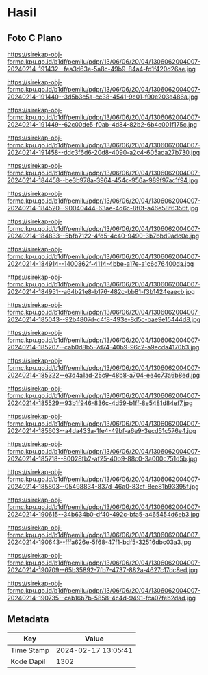 # Hasil

## Foto C Plano

https://sirekap-obj-formc.kpu.go.id/b1df/pemilu/pdpr/13/06/06/20/04/1306062004007-20240214-191432--fea3d63e-5a8c-49b9-84a4-fd1f420d26ae.jpg

https://sirekap-obj-formc.kpu.go.id/b1df/pemilu/pdpr/13/06/06/20/04/1306062004007-20240214-191440--3d5b3c5a-cc38-4541-9c01-f90e203e486a.jpg

https://sirekap-obj-formc.kpu.go.id/b1df/pemilu/pdpr/13/06/06/20/04/1306062004007-20240214-191449--62c00de5-f0ab-4d84-82b2-6b4c001f175c.jpg

https://sirekap-obj-formc.kpu.go.id/b1df/pemilu/pdpr/13/06/06/20/04/1306062004007-20240214-191458--ddc3f6d6-20d8-4090-a2c4-605ada27b730.jpg

https://sirekap-obj-formc.kpu.go.id/b1df/pemilu/pdpr/13/06/06/20/04/1306062004007-20240214-184458--be3b978a-3964-454c-956a-989f97ac1f94.jpg

https://sirekap-obj-formc.kpu.go.id/b1df/pemilu/pdpr/13/06/06/20/04/1306062004007-20240214-184520--90040444-63ae-4d6c-8f0f-a46e58f6356f.jpg

https://sirekap-obj-formc.kpu.go.id/b1df/pemilu/pdpr/13/06/06/20/04/1306062004007-20240214-184833--5bfb7122-4fd5-4c40-9490-3b7bbd9adc0e.jpg

https://sirekap-obj-formc.kpu.go.id/b1df/pemilu/pdpr/13/06/06/20/04/1306062004007-20240214-184914--1400862f-4114-4bbe-a17e-a1c6d76400da.jpg

https://sirekap-obj-formc.kpu.go.id/b1df/pemilu/pdpr/13/06/06/20/04/1306062004007-20240214-184951--a64b21e8-b176-482c-bb81-f3b1424eaecb.jpg

https://sirekap-obj-formc.kpu.go.id/b1df/pemilu/pdpr/13/06/06/20/04/1306062004007-20240214-185043--92b4807d-c4f8-493e-8d5c-bae9e15444d8.jpg

https://sirekap-obj-formc.kpu.go.id/b1df/pemilu/pdpr/13/06/06/20/04/1306062004007-20240214-185207--cab0d8b5-7d74-40b9-96c2-a9ecda4170b3.jpg

https://sirekap-obj-formc.kpu.go.id/b1df/pemilu/pdpr/13/06/06/20/04/1306062004007-20240214-185322--e3d4a1ad-25c9-48b8-a704-ee4c73a6b8ed.jpg

https://sirekap-obj-formc.kpu.go.id/b1df/pemilu/pdpr/13/06/06/20/04/1306062004007-20240214-185529--93b1f946-836c-4d59-b1ff-8e5481d84ef7.jpg

https://sirekap-obj-formc.kpu.go.id/b1df/pemilu/pdpr/13/06/06/20/04/1306062004007-20240214-185603--a4da433a-1fe4-49bf-a6e9-3ecd51c576e4.jpg

https://sirekap-obj-formc.kpu.go.id/b1df/pemilu/pdpr/13/06/06/20/04/1306062004007-20240214-185718--80028fb2-af25-40b9-88c0-3a000c751d5b.jpg

https://sirekap-obj-formc.kpu.go.id/b1df/pemilu/pdpr/13/06/06/20/04/1306062004007-20240214-185803--05498834-837d-46a0-83cf-8ee81b93395f.jpg

https://sirekap-obj-formc.kpu.go.id/b1df/pemilu/pdpr/13/06/06/20/04/1306062004007-20240214-190615--34b634b0-df40-492c-bfa5-a465454d6eb3.jpg

https://sirekap-obj-formc.kpu.go.id/b1df/pemilu/pdpr/13/06/06/20/04/1306062004007-20240214-190643--fffa626e-5f68-47f1-bdf5-32516dbc03a3.jpg

https://sirekap-obj-formc.kpu.go.id/b1df/pemilu/pdpr/13/06/06/20/04/1306062004007-20240214-190709--65b35892-7fb7-4737-882a-4627c17dc8ed.jpg

https://sirekap-obj-formc.kpu.go.id/b1df/pemilu/pdpr/13/06/06/20/04/1306062004007-20240214-190735--cab16b7b-5858-4c4d-9491-fca07feb2dad.jpg


## Metadata

| Key        | Value               |
| ---------- | ------------------- |
| Time Stamp | 2024-02-17 13:05:41 |
| Kode Dapil | 1302                |



